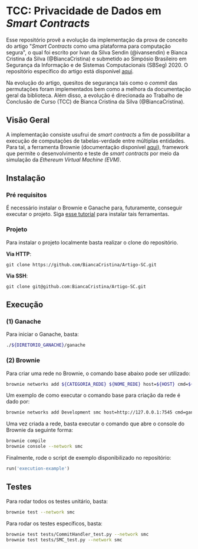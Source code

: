 # TCC: Privacidade de Dados em *Smart Contracts*
Esse repositório provê a evolução da implementação da prova de conceito do artigo "*Smart Contracts* como uma plataforma para computação segura", o qual foi escrito por Ivan da Silva Sendin (@ivansendin) e Bianca Cristina da Silva (@BiancaCristina) e submetido ao Simpósio Brasileiro em Segurança da Informação e de Sistemas Computacionais (SBSeg) 2020. O repositório específico do artigo está disponível [aqui](https://github.com/BiancaCristina/Artigo-SC).

Na evolução do artigo, quesitos de segurança tais como o *commit* das permutações foram implementados bem como a melhora da documentação geral da biblioteca. Além disso, a evolução é direcionada ao Trabalho de Conclusão de Curso (TCC) de Bianca Cristina da Silva (@BiancaCristina).

## Visão Geral
A implementação consiste usufrui de *smart contracts* a fim de possibilitar a execução de computações de tabelas-verdade entre múltiplas entidades. Para tal, a ferramenta Brownie (documentação disponível [aqui](https://eth-brownie.readthedocs.io/en/stable/)), framework que permite o desenvolvimento e teste de *smart contracts* por meio da simulação da *Ethereum Virtual Machine (EVM)*. 

## Instalação
### Pré requisitos
É necessário instalar o Brownie e Ganache para, futuramente, conseguir executar o projeto. Siga [esse tutorial](https://medium.com/better-programming/part-1-brownie-smart-contracts-framework-for-ethereum-basics-5efc80205413) para instalar tais ferramentas. 

### Projeto
Para instalar o projeto localmente basta realizar o clone do repositório.

**Via HTTP**:
```
git clone https://github.com/BiancaCristina/Artigo-SC.git
```

**Via SSH**:
```
git clone git@github.com:BiancaCristina/Artigo-SC.git
```

## Execução
### (1) Ganache
Para iniciar o Ganache, basta:  
```bash
./${DIRETORIO_GANACHE}/ganache
```

### (2) Brownie
Para criar uma rede no Brownie, o comando base abaixo pode ser utilizado:
```bash
brownie networks add ${CATEGORIA_REDE} ${NOME_REDE} host=${HOST} cmd=${GANACHE}
```

Um exemplo de como executar o comando base para criação da rede é dado por:
```bash
brownie networks add Development smc host=http://127.0.0.1:7545 cmd=ganache-cli
```

Uma vez criada a rede, basta executar o comando que abre o console do Brownie da seguinte forma:
```bash
brownie compile
brownie console --network smc
```

Finalmente, rode o script de exemplo disponibilizado no repositório:
```python
run('execution-example')
```

## Testes
Para rodar todos os testes unitário, basta:
```bash
brownie test --network smc
```

Para rodar os testes específicos, basta:
```bash
brownie test tests/CommitHandler_test.py --network smc
brownie test tests/SMC_test.py --network smc
```